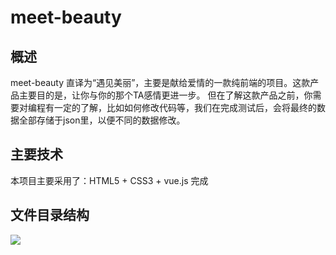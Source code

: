 # meet-beauty
## 概述

meet-beauty 直译为“遇见美丽”，主要是献给爱情的一款纯前端的项目。这款产品主要目的是，让你与你的那个TA感情更进一步。
但在了解这款产品之前，你需要对编程有一定的了解，比如如何修改代码等，我们在完成测试后，会将最终的数据全部存储于json里，以便不同的数据修改。


## 主要技术

本项目主要采用了：HTML5 + CSS3 + vue.js 完成



## 文件目录结构

![](https://github.com/biek12/meet-beauty/blob/master/resource/img/tree.png)
